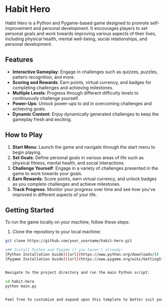 # Habit Hero

Habit Hero is a Python and Pygame-based game designed to promote self-improvement and personal development. It encourages players to set personal goals and work towards improving various aspects of their lives, including physical health, mental well-being, social relationships, and personal development.

## Features

- **Interactive Gameplay**: Engage in challenges such as quizzes, puzzles, pattern recognition, and more.
- **Scoring and Rewards**: Earn points, virtual currency, and badges for completing challenges and achieving milestones.
- **Multiple Levels**: Progress through different difficulty levels to continuously challenge yourself.
- **Power-Ups**: Unlock power-ups to aid in overcoming challenges and achieving goals.
- **Dynamic Content**: Enjoy dynamically generated challenges to keep the gameplay fresh and exciting.

## How to Play

1. **Start Menu**: Launch the game and navigate through the start menu to begin playing.
2. **Set Goals**: Define personal goals in various areas of life such as physical fitness, mental health, and social interactions.
3. **Challenge Yourself**: Engage in a variety of challenges presented in the game to work towards your goals.
4. **Earn Rewards**: Score points, earn virtual currency, and unlock badges as you complete challenges and achieve milestones.
5. **Track Progress**: Monitor your progress over time and see how you've improved in different aspects of your life.

## Getting Started

To run the game locally on your machine, follow these steps:

1. Clone the repository to your local machine:

```bash
git clone https://github.com/your_username/habit-hero.git

>## Install Python and Pygame if you haven't already:
[Python Installation Guide]([url](https://www.python.org/downloads/))
[Pygame Installation Guide]([url](https://www.pygame.org/wiki/GettingStarted))


Navigate to the project directory and run the main Python script:

cd habit-hero
python main.py


Feel free to customize and expand upon this template to better suit your project's specific details and requirements.
